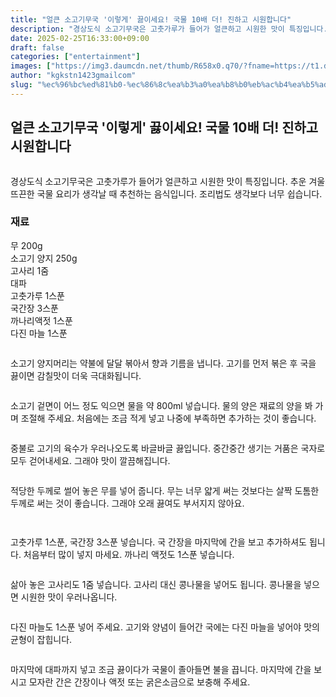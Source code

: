 ```yaml
---
title: "얼큰 소고기무국 '이렇게' 끓이세요! 국물 10배 더! 진하고 시원합니다"
description: "경상도식 소고기무국은 고춧가루가 들어가 얼큰하고 시원한 맛이 특징입니다. 추운 겨울 뜨끈한 국물 요리가 생각날 때 추천하는 음식입니다. 조리법도 생각보다 너무 쉽습니다."
date: 2025-02-25T16:33:00+09:00
draft: false
categories: ["entertainment"]
images: ["https://img3.daumcdn.net/thumb/R658x0.q70/?fname=https://t1.daumcdn.net/news/202502/26/tenbody/20250226120003196doml.png", "https://img2.daumcdn.net/thumb/R658x0.q70/?fname=https://t1.daumcdn.net/news/202502/26/tenbody/20250226120003566fanx.jpg", "https://img4.daumcdn.net/thumb/R658x0.q70/?fname=https://t1.daumcdn.net/news/202502/26/tenbody/20250226120003769ueot.jpg", "https://img4.daumcdn.net/thumb/R658x0.q70/?fname=https://t1.daumcdn.net/news/202502/26/tenbody/20250226120003966bgzl.jpg", "https://img4.daumcdn.net/thumb/R658x0.q70/?fname=https://t1.daumcdn.net/news/202502/26/tenbody/20250226120004177qkef.jpg"]
author: "kgkstn1423gmailcom"
slug: "%ec%96%bc%ed%81%b0-%ec%86%8c%ea%b3%a0%ea%b8%b0%eb%ac%b4%ea%b5%ad-%ec%9d%b4%eb%a0%87%ea%b2%8c-%eb%81%93%ec%9d%b4%ec%84%b8%ec%9a%94-%ea%b5%ad%eb%ac%bc-10%eb%b0%b0-%eb%8d%94-%ec%a7%84%ed%95%98"
---
```


<h2 >얼큰 소고기무국 '이렇게' 끓이세요! 국물 10배 더! 진하고 시원합니다</h2> <figure ><img src="https://img3.daumcdn.net/thumb/R658x0.q70/?fname=https://t1.daumcdn.net/news/202502/26/tenbody/20250226120003196doml.png" alt=""/></figure> <p>경상도식 소고기무국은 고춧가루가 들어가 얼큰하고 시원한 맛이 특징입니다. 추운 겨울 뜨끈한 국물 요리가 생각날 때 추천하는 음식입니다. 조리법도 생각보다 너무 쉽습니다.</p> <h3 >재료</h3> <p>무 200g<br>소고기 양지 250g<br>고사리 1줌<br>대파<br>고춧가루 1스푼<br>국간장 3스푼<br>까나리액젓 1스푼<br>다진 마늘 1스푼</p> <figure ><img src="https://img2.daumcdn.net/thumb/R658x0.q70/?fname=https://t1.daumcdn.net/news/202502/26/tenbody/20250226120003566fanx.jpg" alt=""/></figure> <p>소고기 양지머리는 약불에 달달 볶아서 향과 기름을 냅니다. 고기를 먼저 볶은 후 국을 끓이면 감칠맛이 더욱 극대화됩니다.</p> <figure ><img src="https://img4.daumcdn.net/thumb/R658x0.q70/?fname=https://t1.daumcdn.net/news/202502/26/tenbody/20250226120003769ueot.jpg" alt=""/></figure> <p>소고기 겉면이 어느 정도 익으면 물을 약 800ml 넣습니다. 물의 양은 재료의 양을 봐 가며 조절해 주세요. 처음에는 조금 적게 넣고 나중에 부족하면 추가하는 것이 좋습니다.</p> <figure ><img src="https://img4.daumcdn.net/thumb/R658x0.q70/?fname=https://t1.daumcdn.net/news/202502/26/tenbody/20250226120003966bgzl.jpg" alt=""/></figure> <p>중불로 고기의 육수가 우러나오도록 바글바글 끓입니다. 중간중간 생기는 거품은 국자로 모두 걷어내세요. 그래야 맛이 깔끔해집니다.</p> <figure ><img src="https://img4.daumcdn.net/thumb/R658x0.q70/?fname=https://t1.daumcdn.net/news/202502/26/tenbody/20250226120004177qkef.jpg" alt=""/></figure> <p>적당한 두께로 썰어 놓은 무를 넣어 줍니다. 무는 너무 얇게 써는 것보다는 살짝 도톰한 두께로 써는 것이 좋습니다. 그래야 오래 끓여도 부서지지 않아요.</p> <figure ><img src="https://img4.daumcdn.net/thumb/R658x0.q70/?fname=https://t1.daumcdn.net/news/202502/26/tenbody/20250226120004504rhkb.jpg" alt=""/></figure> <figure ><img src="https://img3.daumcdn.net/thumb/R658x0.q70/?fname=https://t1.daumcdn.net/news/202502/26/tenbody/20250226120004744lnci.jpg" alt=""/></figure> <p>고춧가루 1스푼, 국간장 3스푼 넣습니다. 국 간장을 마지막에 간을 보고 추가하셔도 됩니다. 처음부터 많이 넣지 마세요. 까나리 액젓도 1스푼 넣습니다.</p> <figure ><img src="https://img1.daumcdn.net/thumb/R658x0.q70/?fname=https://t1.daumcdn.net/news/202502/26/tenbody/20250226120004968qwwb.jpg" alt=""/></figure> <p>삶아 놓은 고사리도 1줌 넣습니다. 고사리 대신 콩나물을 넣어도 됩니다. 콩나물을 넣으면 시원한 맛이 우러나옵니다.</p> <figure ><img src="https://img1.daumcdn.net/thumb/R658x0.q70/?fname=https://t1.daumcdn.net/news/202502/26/tenbody/20250226120005162rbzl.jpg" alt=""/></figure> <p>다진 마늘도 1스푼 넣어 주세요. 고기와 양념이 들어간 국에는 다진 마늘을 넣어야 맛의 균형이 잡힙니다.</p> <figure ><img src="https://img4.daumcdn.net/thumb/R658x0.q70/?fname=https://t1.daumcdn.net/news/202502/26/tenbody/20250226120005387kqjy.jpg" alt=""/></figure> <p>마지막에 대파까지 넣고 조금 끓이다가 국물이 졸아들면 불을 끕니다. 마지막에 간을 보시고 모자란 간은 간장이나 액젓 또는 굵은소금으로 보충해 주세요.</p>